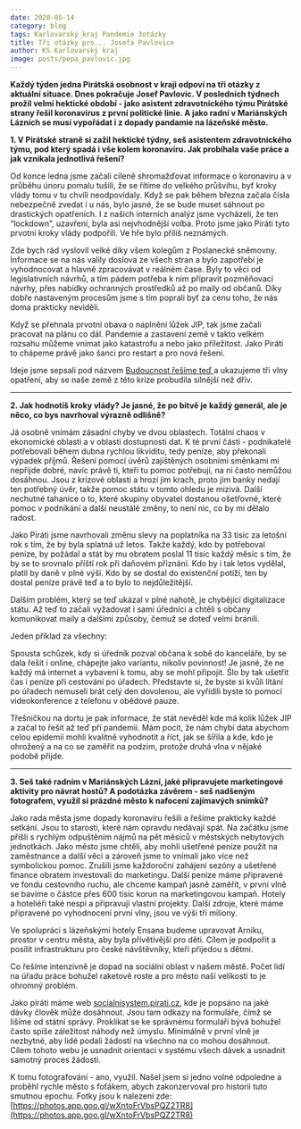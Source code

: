 ```yaml
---
date: 2020-05-14
category: blog
tags: Karlovarský_kraj Pandemie 3otázky
title: Tři otázky pro... Josefa Pavlovice
author: KS Karlovarský kraj
image: posts/pepa_pavlovic.jpg
---
```

**Každý týden jedna Pirátská osobnost v kraji odpoví na tři otázky z aktuální situace. Dnes pokračuje Josef Pavlovic. V posledních týdnech prožil velmi hektické období - jako asistent zdravotnického týmu Pirátské strany řešil koronavirus z první politické linie. A jako radní v Mariánských Lázních se musí vypořádat i z dopady pandamie na lázeňské město.**

**1.  V Pirátské straně si zažil hektické týdny, seš asistentem zdravotnického týmu, pod který spadá i vše kolem koronaviru. Jak probíhala vaše práce a jak vznikala jednotlivá řešení?**
    
Od konce ledna jsme začali cíleně shromažďovat informace o koronaviru a v průběhu únoru pomalu tušili, že se řítíme do velkého průšvihu, byť kroky vlády tomu v tu chvíli neodpovídaly. Když se pak během března začala čísla nebezpečně zvedat i u nás, bylo jasné, že se bude muset sáhnout po drastických opatřeních. I z našich interních analýz jsme vycházeli, že ten “lockdown”, uzavření, byla asi nejvhodnější volba. Proto jsme jako Piráti tyto prvotní kroky vlády podpořili. Ve hře bylo příliš neznámých.

Zde bych rád vyslovil velké díky všem kolegům z Poslanecké sněmovny. Informace se na nás valily doslova ze všech stran a bylo zapotřebí je vyhodnocovat a hlavně zpracovávat v reálném čase. Byly to věci od legislativních návrhů, a tím pádem potřeba k nim připravit pozměňovací návrhy, přes nabídky ochranných prostředků až po maily od občanů. Díky dobře nastaveným procesům jsme s tím poprali byť za cenu toho, že nás doma prakticky neviděli.

  

Když se přehnala prvotní obava o naplnění lůžek JIP, tak jsme začali pracovat na plánu co dál. Pandemie a zastavení země v takto velkém rozsahu můžeme vnímat jako katastrofu a nebo jako příležitost. Jako Piráti to chápeme právě jako šanci pro restart a pro nová řešení.

Ideje jsme sepsali pod názvem [Budoucnost řešíme teď ](https://budoucnostresimeted.cz/) a ukazujeme tři vlny opatření, aby se naše země z této krize probudila silnější než dřív.

---
  

**2.  Jak hodnotíš kroky vlády? Je jasné, že po bitvě je každý generál, ale je něco, co bys navrhoval výrazně odlišně?**
    
Já osobně vnímám zásadní chyby ve dvou oblastech. Totální chaos v ekonomické oblasti a v oblasti dostupnosti dat. K té první části - podnikatelé potřebovali během dubna rychlou likviditu, tedy peníze, aby překonali výpadek příjmů. Řešení pomocí úvěrů zajištěných osobními směnkami mi nepřijde dobré, navíc právě ti, kteří tu pomoc potřebují, na ni často nemůžou dosáhnou. Jsou z krizové oblasti a hrozí jim krach, proto jim banky nedají ten potřebný úvěr, takže pomoc státu v tomto ohledu je mizivá. Další nechutné tahanice o to, které skupiny obyvatel dostanou ošetřovné, které pomoc v podnikání a další neustálé změny, to není nic, co by mi dělalo radost.

Jako Piráti jsme navrhovali změnu slevy na poplatníka na 33 tisíc za letošní rok s tím, že by byla splatná už letos. Takže každý, kdo by potřeboval peníze, by požádal a stát by mu obratem poslal 11 tisíc každý měsíc s tím, že by se to srovnalo příští rok při daňovém přiznání. Kdo by i tak letos vydělal, platil by daně v plné výši. Kdo by se dostal do existenční potíží, ten by dostal peníze právě teď a to bylo to nejdůležitější.

Dalším problém, který se teď ukázal v plné nahotě, je chybějící digitalizace státu. Až teď to začali vyžadovat i sami úředníci a chtěli s občany komunikovat maily a dalšími způsoby, čemuž se doteď velmi bránili.

Jeden příklad za všechny:

Spousta schůzek, kdy si úředník pozval občana k sobě do kanceláře, by se dala řešit i online, chápejte jako variantu, nikoliv povinnost! Je jasné, že ne každý má internet a vybavení k tomu, aby se mohl připojit. Šlo by tak ušetřit čas i peníze při cestování po úřadech. Představte si, že byste si kvůli lítání po úřadech nemuseli brát celý den dovolenou, ale vyřídili byste to pomocí videokonference z telefonu v obědové pauze.

  
Třešničkou na dortu je pak informace, že stát nevěděl kde má kolik lůžek JIP a začal to řešit až teď při pandemii. Mám pocit, že nám chybí data abychom celou epidemii mohli kvalitně vyhodnotit a říct, jak se šířila a kde, kdo je ohrožený a na co se zaměřit na podzim, protože druhá vlna v nějaké podobě přijde.

 --- 

**3. Seš také radním v Mariánských Lázní, jaké připravujete marketingové aktivity pro návrat hostů? A podotázka závěrem - seš nadšeným fotografem, využil si prázdné město k nafocení zajímavých snímků?**


Jako rada města jsme dopady koronaviru řešili a řešíme prakticky každé setkání. Jsou to starosti, které nám opravdu nedávají spát. Na začátku jsme přišli s rychlým odpuštěním nájmů na pět měsíců v městských nebytových jednotkách. Jako město jsme chtěli, aby mohli ušetřené peníze použít na zaměstnance a další věci a zároveň jsme to vnímali jako více než symbolickou pomoc. Zrušili jsme každoroční zahájení sezóny a ušetřené finance obratem investovali do marketingu. Další peníze máme připravené ve fondu cestovního ruchu, ale chceme kampaň jasně zaměřit, v první vlně se bavíme o částce přes 600 tisíc korun na marketingovou kampaň. Hotely a hoteliéři také nespí a připravují vlastní projekty. Další zdroje, které máme připravené po vyhodnocení první vlny, jsou ve výši tři miliony.

Ve spolupráci s lázeňskými hotely Ensana budeme upravovat Arniku, prostor v centru města, aby byla přívětivější pro děti. Cílem je podpořit a posílit infrastrukturu pro české návštěvníky, kteří přijedou s dětmi.

Co řešíme intenzivně je dopad na sociální oblast v našem městě. Počet lidí na úřadu práce bohužel raketově roste a pro město naší velikosti to je ohromný problém.

  

Jako piráti máme web [socialnisystem.pirati.cz](https://socialnisystem.pirati.cz/), kde je popsáno na jaké dávky člověk může dosáhnout. Jsou tam odkazy na formuláře, čímž se lišíme od státní správy. Proklikat se ke správnému formuláři bývá bohužel často spíše záležitost náhody než úmyslu. Minimálně v první vlně je nezbytné, aby lidé podali žádosti na všechno na co mohou dosáhnout. Cílem tohoto webu je usnadnit orientaci v systému všech dávek a usnadnit samotný proces žádosti.

K tomu fotografování - ano, využil. Našel jsem si jedno volné odpoledne a proběhl rychle město s foťákem, abych zakonzervoval pro historii tuto smutnou epochu. Fotky jsou k nalezení zde:  [https://photos.app.goo.gl/wXntoFrVbsPQZ2TR8](https://photos.app.goo.gl/wXntoFrVbsPQZ2TR8)

